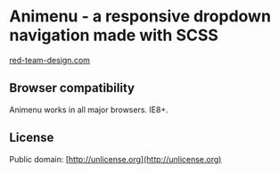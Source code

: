 # Animenu - a responsive dropdown navigation made with SCSS #

[red-team-design.com](http://www.red-team-design.com/)
	
## Browser compatibility ##

Animenu works in all major browsers. IE8+.

## License ##

Public domain: [http://unlicense.org](http://unlicense.org)